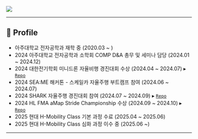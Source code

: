 <img src="https://capsule-render.vercel.app/api?type=waving&color=F28B30&height=200&section=header&text=Jeomyo's%20GitHub!&fontSize=40&fontColor=ffffff" />

---

## 🏫 Profile

- 아주대학교 전자공학과 재학 중 (2020.03 ~ )
- 2024 아주대학교 전자공학과 소학회 COMP D&A 총무 및 세미나 담당 (2024.01 ~ 2024.12)
- 2024 대한전기학회 미니드론 자율비행 경진대회 수상 (2024.04 ~ 2024.07)
  ▸ [`Repo`](https://github.com/Jeomyo/2024_MiniDrone_Jeomyo)
- 2024 SEA:ME 해커톤 - 스케일카 자율주행 부트캠프 참여 (2024.06 ~ 2024.07)
- 2024 SHARK 자율주행 경진대회 참여 (2024.07 ~ 2024.09)
  ▸ [`Repo`](https://github.com/Jeomyo/2024_SHARK_Jeomyo)
- 2024 HL FMA aMap Stride Championship 수상 (2024.09 ~ 2024.10)
  ▸ [`Repo`](https://github.com/Jeomyo/2024_HL_FMA_Jeomyo)
- 2025 현대 H-Mobility Class 기본 과정 수료 (2025.04 ~ 2025.06)
- 2025 현대 H-Mobility Class 심화 과정 이수 중 (2025.06 ~)
---
